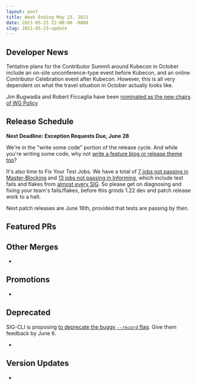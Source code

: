 ```yaml
---
layout: post
title: Week Ending May 23, 2021
date: 2021-05-25 22:00:00 -0000
slug: 2021-05-23-update
---
```


## Developer News

Tentative plans for the Contributor Summit around Kubecon in October include an on-site unconference-type event before Kubecon, and an online Contributor Celebration event after Kubecon. However, this is all very dependent on what the travel situation in October actually looks like.

Jim Bugwadia and Robert Ficcaglia have been [nominated as the new chairs of WG Policy](https://groups.google.com/g/kubernetes-dev/c/rsYcJQfGHV4)

## Release Schedule

**Next Deadline: Exception Requests Due, June 28**

We're in the "write some code" portion of the release cycle.  And while you're writing some code, why not [write a feature blog or release theme too](https://groups.google.com/g/kubernetes-dev/c/g8pm9bg1-Lo)?

It's also time to Fix Your Test Jobs.  We have a total of [7 jobs not passing in Master-Blocking](https://testgrid.k8s.io/sig-release-master-blocking) and [13 jobs not passing in Informing](https://testgrid.k8s.io/sig-release-master-informing), which include test fails and flakes from [almost every SIG](https://groups.google.com/g/kubernetes-dev/c/lpAsAFaBkj4).  So please get on diagnosing and fixing your team's fails/flakes, before this grinds 1.22 dev and patch release work to a halt.

Next patch releases are June 16th, provided that tests are passing by then.

## Featured PRs


## Other Merges

*

## Promotions

*

## Deprecated

SIG-CLI is proposing [to deprecate the buggy `--record` flag](https://groups.google.com/g/kubernetes-dev/c/g8pm9bg1-Lo).  Give them feedback by June 6.

*

## Version Updates

*
